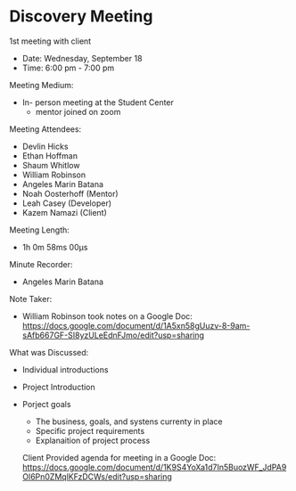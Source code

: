# Discovery Meeting 
1st meeting with client
* Date: Wednesday, September 18
* Time: 6:00 pm - 7:00 pm

Meeting Medium:
* In- person meeting at the Student Center
  * mentor joined on zoom
    
Meeting Attendees:
* Devlin Hicks
* Ethan Hoffman
* Shaum Whitlow
* William Robinson
* Angeles Marin Batana
* Noah Oosterhoff (Mentor)
* Leah Casey (Developer)
* Kazem Namazi (Client)

Meeting Length:
* 1h 0m 58ms 00µs

Minute Recorder:
* Angeles Marin Batana

Note Taker:
* William Robinson took notes on a Google Doc: https://docs.google.com/document/d/1A5xn58gUuzv-8-9am-sAfb667GF-SI8yzULeEdnFJmo/edit?usp=sharing  

What was Discussed:
- Individual introductions
- Project Introduction
- Porject goals
  - The business, goals, and systens currenty in place 
  - Specific project requirements
  - Explanaition of project process

  Client Provided agenda for meeting in a Google Doc: https://docs.google.com/document/d/1K9S4YoXa1d7In5BuozWF_JdPA9Ol6Pn0ZMqlKFzDCWs/edit?usp=sharing

  
